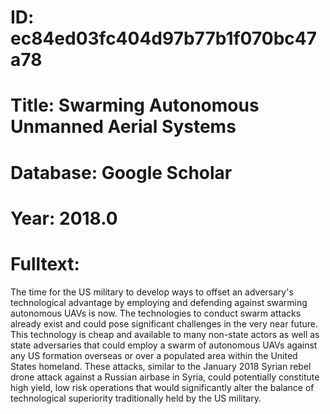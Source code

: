 # ID: ec84ed03fc404d97b77b1f070bc47a78
# Title: Swarming Autonomous Unmanned Aerial Systems
# Database: Google Scholar
# Year: 2018.0
# Fulltext:
The time for the US military to develop ways to offset an adversary's technological advantage by employing and defending against swarming autonomous UAVs is now.
The technologies to conduct swarm attacks already exist and could pose significant challenges in the very near future.
This technology is cheap and available to many non-state actors as well as state adversaries that could employ a swarm of autonomous UAVs against any US formation overseas or over a populated area within the United States homeland.
These attacks, similar to the January 2018 Syrian rebel drone attack against a Russian airbase in Syria, could potentially constitute high yield, low risk operations that would significantly alter the balance of technological superiority traditionally held by the US military.